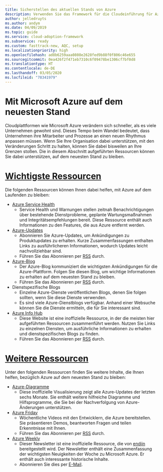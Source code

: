 ```yaml
---
title: Sicherstellen des aktuellen Stands von Azure
description: Verwenden Sie das Framework für die Cloudeinführung für Azure, um zu erfahren, wie Sie beim heutigen Cloudrhythmus auf dem aktuellen Stand bleiben und Änderungen verwalten.
author: jelledruyts
ms.author: andym
ms.date: 04/09/2019
ms.topic: guide
ms.service: cloud-adoption-framework
ms.subservice: ready
ms.custom: fasttrack-new, AQC, setup
ms.localizationpriority: high
ms.openlocfilehash: ad8b6259aaa0808e2628fed9b88f0f806c46e655
ms.sourcegitcommit: 0ea426f2f471eb7310c6f09478be1306cf7bf0d8
ms.translationtype: HT
ms.contentlocale: de-DE
ms.lasthandoff: 03/05/2020
ms.locfileid: "78341979"
---
```

# <a name="stay-current-with-microsoft-azure"></a>Mit Microsoft Azure auf dem neuesten Stand

Cloudplattformen wie Microsoft Azure verändern sich schneller, als es viele Unternehmen gewohnt sind. Dieses Tempo beim Wandel bedeutet, dass Unternehmen ihre Mitarbeiter und Prozesse an einen neuen Rhythmus anpassen müssen. Wenn Sie Ihre Organisation dabei unterstützen, mit den Veränderungen Schritt zu halten, können Sie dabei bisweilen an Ihre Grenzen stoßen. Die in diesem Abschnitt aufgeführten Ressourcen können Sie dabei unterstützen, auf dem neuesten Stand zu bleiben.

<!-- markdownlint-disable MD025 -->

# <a name="top-resources"></a>[Wichtigste Ressourcen](#tab/TopResources)

<!-- markdownlint-enable MD025 -->

Die folgenden Ressourcen können Ihnen dabei helfen, mit Azure auf dem Laufenden zu bleiben:

- [Azure Service Health](https://docs.microsoft.com/azure/service-health/service-health-overview)
  - Service Health und Warnungen stellen zeitnah Benachrichtigungen über bestehende Dienstprobleme, geplante Wartungsmaßnahmen und Integritätsempfehlungen bereit. Diese Ressource enthält auch Informationen zu den Features, die aus Azure entfernt werden.
- [Azure-Updates](https://azure.microsoft.com/updates)
  - Abonnieren Sie Azure-Updates, um Ankündigungen zu Produktupdates zu erhalten. Kurze Zusammenfassungen enthalten Links zu ausführlicheren Informationen, wodurch Updates leicht nachvollziehbar sind.
  - Führen Sie das Abonnieren per [RSS](https://azurecomcdn.azureedge.net/updates/feed) durch.
- [Azure-Blog](https://azure.microsoft.com/blog)
  - Der Azure-Blog kommuniziert die wichtigsten Ankündigungen für die Azure-Plattform. Folgen Sie diesen Blog, um wichtige Informationen zu erhalten auf dem neuesten Stand zu bleiben.
  - Führen Sie das Abonnieren per [RSS](https://azurecomcdn.azureedge.net/blog/feed) durch.
- Dienstspezifische Blogs
  - Einzelne Azure-Dienste veröffentlichen Blogs, denen Sie folgen sollten, wenn Sie diese Dienste verwenden.
  - Es sind viele Azure-Dienstblogs verfügbar. Anhand einer Websuche können Sie die Dienste ermitteln, die für Sie interessant sind.
- [Azure Info Hub](https://azureinfohub.azurewebsites.net)
  - Diese Website ist eine inoffizielle Ressource, in der die meisten hier aufgeführten Ressourcen zusammenführt werden. Nutzen Sie Links zu einzelnen Diensten, um ausführliche Informationen zu erhalten und dienstspezifischen Blogs zu finden.
  - Führen Sie das Abonnieren per [RSS](https://azureinfohub.azurewebsites.net/Feed?serviceTitle=Azure) durch.

<!-- markdownlint-disable MD025 -->

# <a name="additional-resources"></a>[Weitere Ressourcen](#tab/AdditionalResources)

<!-- markdownlint-enable MD025 -->

Unter den folgenden Ressourcen finden Sie weitere Inhalte, die Ihnen helfen, bezüglich Azure auf dem neuesten Stand zu bleiben:

- [Azure-Diagramme](https://azurecharts.com/)
  - Diese inoffizielle Visualisierung zeigt alle Azure-Updates der letzten sechs Monate. Sie enthält weitere hilfreiche Diagramme und Hilfsprogramme, die Sie bei der Nachverfolgung von Azure-Änderungen unterstützen.
- [Azure Friday](https://channel9.msdn.com/Shows/Azure-Friday)
  - Wöchentliche Videos mit den Entwicklern, die Azure bereitstellen. Sie präsentieren Demos, beantworten Fragen und teilen Erkenntnisse mit Ihnen.
  - Führen Sie das Abonnieren per [RSS](https://channel9.msdn.com/Shows/Azure-Friday/feed) durch.
- [Azure Weekly](https://azureweekly.info)
  - Dieser Newsletter ist eine inoffizielle Ressource, die von [endjin](https://endjin.com) bereitgestellt wird. Der Newsletter enthält eine Zusammenfassung der wichtigsten Neuigkeiten der Woche zu Microsoft Azure. Er enthält auch interessante historische Inhalte.
  - Abonnieren Sie dies per [E-Mail](https://azureweekly.info).
